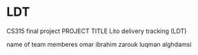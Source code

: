 # LDT
CS315 final project
PROJECT TITLE
Lito delivery tracking (LDT)

name of team memberes
omar ibrahim zarouk
luqman alghdamsi
